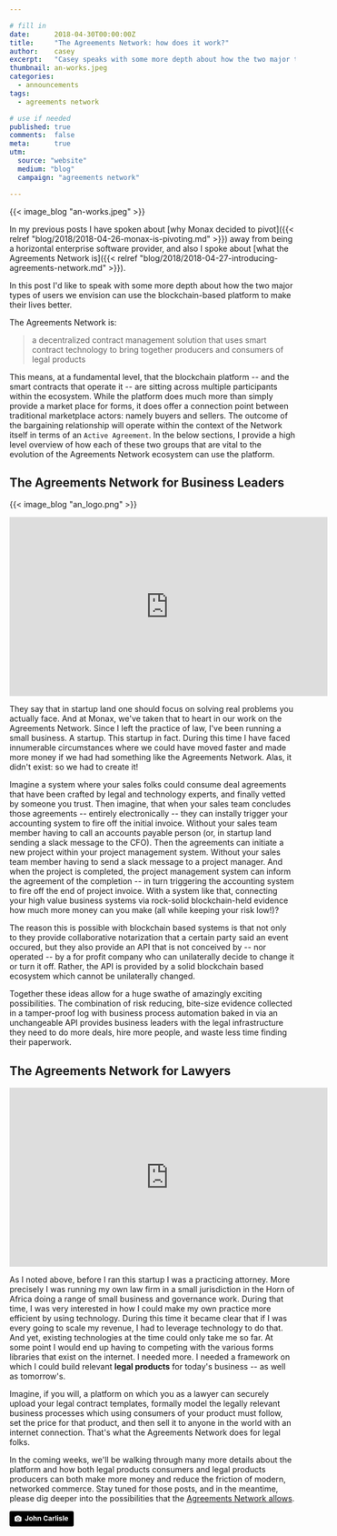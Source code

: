 ```yaml
---

# fill in
date:      2018-04-30T00:00:00Z
title:     "The Agreements Network: how does it work?"
author:    casey
excerpt:   "Casey speaks with some more depth about how the two major types of users the Agreements Network envisions will use the blockchain-based platform to make their lives better."
thumbnail: an-works.jpeg
categories:
  - announcements
tags:
  - agreements network

# use if needed
published: true
comments:  false
meta:      true
utm:
  source: "website"
  medium: "blog"
  campaign: "agreements network"

---
```


{{< image_blog "an-works.jpeg" >}}

In my previous posts I have spoken about
[why Monax decided to pivot]({{< relref
"blog/2018/2018-04-26-monax-is-pivoting.md" >}})
away from being a horizontal
enterprise software provider, and also I spoke about
[what the Agreements
Network is]({{< relref "blog/2018/2018-04-27-introducing-agreements-network.md" >}}).

In this post I'd like to speak with some more depth about how the two major
types of users we envision can use the blockchain-based platform to make their
lives better.

The Agreements Network is:

> a decentralized contract management solution that uses smart contract
> technology to bring together producers and consumers of legal products

This means, at a fundamental level, that the blockchain platform -- and the
smart contracts that operate it -- are sitting across multiple participants
within the ecosystem. While the platform does much more than simply provide a
market place for forms, it does offer a connection point between traditional
marketplace actors: namely buyers and sellers. The outcome of the bargaining
relationship will operate within the context of the Network itself in terms of
an `Active Agreement`. In the below sections, I provide a high level overview of
how each of these two groups that are vital to the evolution of the Agreements
Network ecosystem can use the platform.

## The Agreements Network for Business Leaders

{{< image_blog "an_logo.png" >}}

<center><iframe width="560" height="315" src="https://www.youtube-nocookie.com/embed/ypcTTjv_zbw?rel=0&amp;controls=0&amp;showinfo=0" frameborder="0" allow="autoplay; encrypted-media" allowfullscreen></iframe></center>

They say that in startup land one should focus on solving real problems you
actually face. And at Monax, we've taken that to heart in our work on the
Agreements Network. Since I left the practice of law, I've been running a small
business. A startup. This startup in fact. During this time I have faced
innumerable circumstances where we could have moved faster and made more money
if we had had something like the Agreements Network. Alas, it didn't exist: so
we had to create it!

Imagine a system where your sales folks could consume deal agreements that have
been crafted by legal and technology experts, and finally vetted by someone you
trust. Then imagine, that when your sales team concludes those agreements --
entirely electronically -- they can instally trigger your accounting system to
fire off the initial invoice. Without your sales team member having to call an
accounts payable person (or, in startup land sending a slack message to the
CFO). Then the agreements can initiate a new project within your project
management system. Without your sales team member having to send a slack message
to a project manager. And when the project is completed, the project management
system can inform the agreement of the completion -- in turn triggering the
accounting system to fire off the end of project invoice. With a system like
that, connecting your high value business systems via rock-solid blockchain-held
evidence how much more money can you make (all while keeping your risk low!)?

The reason this is possible with blockchain based systems is that not only to
they provide collaborative notarization that a certain party said an event
occured, but they also provide an API that is not conceived by -- nor operated --
by a for profit company who can unilaterally decide to change it or turn it off.
Rather, the API is provided by a solid blockchain based ecosystem which cannot
be unilaterally changed.

Together these ideas allow for a huge swathe of amazingly exciting
possibilities. The combination of risk reducing, bite-size evidence collected in
a tamper-proof log with business process automation baked in via an unchangeable
API provides business leaders with the legal infrastructure they need to do more
deals, hire more people, and waste less time finding their paperwork.

## The Agreements Network for Lawyers

<center><iframe width="560" height="315" src="https://www.youtube-nocookie.com/embed/kaR5JDzk0kE?rel=0&amp;controls=0&amp;showinfo=0" frameborder="0" allow="autoplay; encrypted-media" allowfullscreen></iframe></center>

As I noted above, before I ran this startup I was a practicing attorney. More
precisely I was running my own law firm in a small jurisdiction in the Horn of
Africa doing a range of small business and governance work. During that time, I
was very interested in how I could make my own practice more efficient by using
technology. During this time it became clear that if I was every going to scale
my revenue, I had to leverage technology to do that. And yet, existing
technologies at the time could only take me so far. At some point I would end up
having to competing with the various forms libraries that exist on the internet.
I needed more. I needed a framework on which I could build relevant **legal
products** for today's business -- as well as tomorrow's.

Imagine, if you will, a platform on which you as a lawyer can securely upload
your legal contract templates, formally model the legally relevant business
processes which using consumers of your product must follow, set the price for
that product, and then sell it to anyone in the world with an internet
connection. That's what the Agreements Network does for legal folks.

In the coming weeks, we'll be walking through many more details about the
platform and how both legal products consumers and legal products producers can
both make more money and reduce the friction of modern, networked commerce. Stay
tuned for those posts, and in the meantime, please dig deeper into the
possibilities that the [Agreements Network allows](https://agreements.network).

<a style="background-color:black;color:white;text-decoration:none;padding:4px 6px;font-family:-apple-system, BlinkMacSystemFont, &quot;San Francisco&quot;, &quot;Helvetica Neue&quot;, Helvetica, Ubuntu, Roboto, Noto, &quot;Segoe UI&quot;, Arial, sans-serif;font-size:12px;font-weight:bold;line-height:1.2;display:inline-block;border-radius:3px;" href="https://unsplash.com/@barkiple?utm_medium=referral&amp;utm_campaign=photographer-credit&amp;utm_content=creditBadge" target="_blank" rel="noopener noreferrer" title="Download free do whatever you want high-resolution photos from John Carlisle"><span style="display:inline-block;padding:2px 3px;"><svg xmlns="http://www.w3.org/2000/svg" style="height:12px;width:auto;position:relative;vertical-align:middle;top:-1px;fill:white;" viewBox="0 0 32 32"><title>unsplash-logo</title><path d="M20.8 18.1c0 2.7-2.2 4.8-4.8 4.8s-4.8-2.1-4.8-4.8c0-2.7 2.2-4.8 4.8-4.8 2.7.1 4.8 2.2 4.8 4.8zm11.2-7.4v14.9c0 2.3-1.9 4.3-4.3 4.3h-23.4c-2.4 0-4.3-1.9-4.3-4.3v-15c0-2.3 1.9-4.3 4.3-4.3h3.7l.8-2.3c.4-1.1 1.7-2 2.9-2h8.6c1.2 0 2.5.9 2.9 2l.8 2.4h3.7c2.4 0 4.3 1.9 4.3 4.3zm-8.6 7.5c0-4.1-3.3-7.5-7.5-7.5-4.1 0-7.5 3.4-7.5 7.5s3.3 7.5 7.5 7.5c4.2-.1 7.5-3.4 7.5-7.5z"></path></svg></span><span style="display:inline-block;padding:2px 3px;">John Carlisle</span></a>
